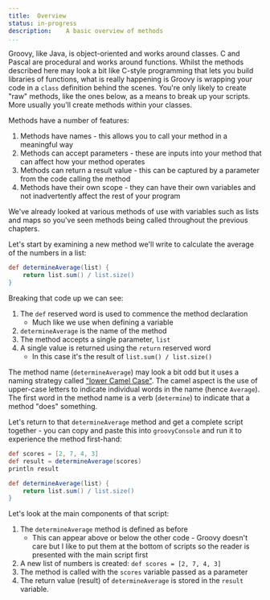```yaml
---
title:	Overview  
status:	in-progress
description:	A basic overview of methods
...
```


Groovy, like Java, is object-oriented and works around classes. C and Pascal are procedural and works around functions. Whilst the methods described here may look a bit like C-style programming that lets you build libraries of functions, what is really happening is Groovy is wrapping your code in a `class` definition behind the scenes. You're only likely to create "raw" methods, like the ones below, as a means to break up your scripts. More usually you'll create methods within your classes.

Methods have a number of features:

1. Methods have names - this allows you to call your method in a meaningful way
2. Methods can accept parameters - these are inputs into your method that can affect how your method operates
3. Methods can return a result value - this can be captured by a parameter from the code calling the method
4. Methods have their own scope - they can have their own variables and not inadvertently affect the rest of your program

We've already looked at various methods of use with variables such as lists and maps so you've seen methods being called throughout the previous chapters.

Let's start by examining a new method we'll write to calculate the average of the numbers in a list:

```groovy
def determineAverage(list) {
    return list.sum() / list.size()
}
```

Breaking that code up we can see:

1. The `def` reserved word is used to commence the method declaration
	- Much like we use when defining a variable
1. `determineAverage` is the name of the method
1. The method accepts a single parameter, `list`
1. A single value is returned using the `return` reserved word
	- In this case it's the result of `list.sum() / list.size()`

The method name (`determineAverage`) may look a bit odd but it uses a naming strategy called ["lower Camel Case"](https://en.wikipedia.org/wiki/CamelCase). The camel aspect is the use of upper-case letters to indicate individual words in the name (hence `Average`). The first word in the method name is a verb (`determine`) to indicate that a method "does" something.

Let's return to that `determineAverage` method and get a complete script together - you can copy and paste this into `groovyConsole` and run it to experience the method first-hand:

```groovy
def scores = [2, 7, 4, 3]
def result = determineAverage(scores)
println result

def determineAverage(list) {
    return list.sum() / list.size()
}
```

Let's look at the main components of that script:

1. The `determineAverage` method is defined as before
    * This can appear above or below the other code - Groovy doesn't care but I like to put them at the bottom of scripts so the reader is presented with the main script first
1. A new list of numbers is created: `def scores = [2, 7, 4, 3]`
1. The method is called with the `scores` variable passed as a parameter
1. The return value (result) of `determineAverage` is stored in the `result` variable.





